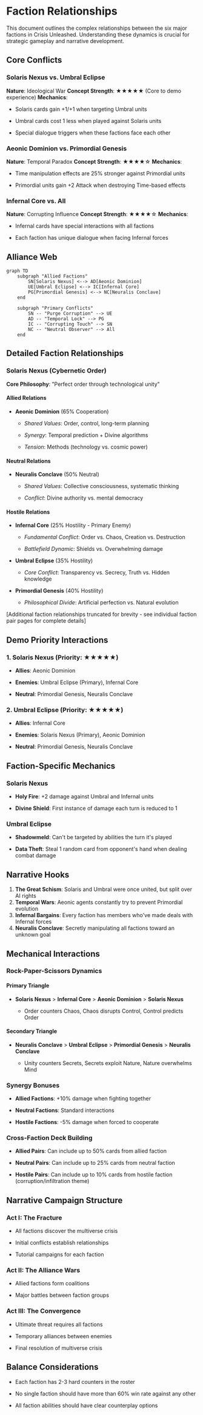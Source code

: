 # Faction Relationships

This document outlines the complex relationships between the six major factions in Crisis Unleashed. Understanding these dynamics is crucial for strategic gameplay and narrative development.

## Core Conflicts

### Solaris Nexus vs. Umbral Eclipse

**Nature**: Ideological War
**Concept Strength**: ★★★★★ (Core to demo experience)
**Mechanics**:

- Solaris cards gain +1/+1 when targeting Umbral units

- Umbral cards cost 1 less when played against Solaris units

- Special dialogue triggers when these factions face each other

### Aeonic Dominion vs. Primordial Genesis

**Nature**: Temporal Paradox
**Concept Strength**: ★★★★☆
**Mechanics**:

- Time manipulation effects are 25% stronger against Primordial units

- Primordial units gain +2 Attack when destroying Time-based effects

### Infernal Core vs. All

**Nature**: Corrupting Influence
**Concept Strength**: ★★★★☆
**Mechanics**:

- Infernal cards have special interactions with all factions

- Each faction has unique dialogue when facing Infernal forces

## Alliance Web

```mermaid
graph TD
    subgraph "Allied Factions"
        SN[Solaris Nexus] <--> AD[Aeonic Dominion]
        UE[Umbral Eclipse] <--> IC[Infernal Core]
        PG[Primordial Genesis] <--> NC[Neuralis Conclave]
    end

    subgraph "Primary Conflicts"
        SN -- "Purge Corruption" --> UE
        AD -- "Temporal Lock" --> PG
        IC -- "Corrupting Touch" --> SN
        NC -- "Neutral Observer" --> All
    end
```

## Detailed Faction Relationships

### Solaris Nexus (Cybernetic Order)

**Core Philosophy**: "Perfect order through technological unity"

#### Allied Relations

- **Aeonic Dominion** (65% Cooperation)

  - *Shared Values*: Order, control, long-term planning

  - *Synergy*: Temporal prediction + Divine algorithms

  - *Tension*: Methods (technology vs. cosmic power)

#### Neutral Relations

- **Neuralis Conclave** (50% Neutral)

  - *Shared Values*: Collective consciousness, systematic thinking

  - *Conflict*: Divine authority vs. mental democracy

#### Hostile Relations

- **Infernal Core** (25% Hostility - Primary Enemy)

  - *Fundamental Conflict*: Order vs. Chaos, Creation vs. Destruction

  - *Battlefield Dynamic*: Shields vs. Overwhelming damage

- **Umbral Eclipse** (35% Hostility)

  - *Core Conflict*: Transparency vs. Secrecy, Truth vs. Hidden knowledge

- **Primordial Genesis** (40% Hostility)

  - *Philosophical Divide*: Artificial perfection vs. Natural evolution

[Additional faction relationships truncated for brevity - see individual faction pair pages for complete details]

## Demo Priority Interactions

### 1. Solaris Nexus (Priority: ★★★★★)

- **Allies**: Aeonic Dominion

- **Enemies**: Umbral Eclipse (Primary), Infernal Core

- **Neutral**: Primordial Genesis, Neuralis Conclave

### 2. Umbral Eclipse (Priority: ★★★★★)

- **Allies**: Infernal Core

- **Enemies**: Solaris Nexus (Primary), Aeonic Dominion

- **Neutral**: Primordial Genesis, Neuralis Conclave

## Faction-Specific Mechanics

### Solaris Nexus

- **Holy Fire**: +2 damage against Umbral and Infernal units

- **Divine Shield**: First instance of damage each turn is reduced to 1

### Umbral Eclipse

- **Shadowmeld**: Can't be targeted by abilities the turn it's played

- **Data Theft**: Steal 1 random card from opponent's hand when dealing combat damage

## Narrative Hooks

1. **The Great Schism**: Solaris and Umbral were once united, but split over AI rights
2. **Temporal Wars**: Aeonic agents constantly try to prevent Primordial evolution
3. **Infernal Bargains**: Every faction has members who've made deals with Infernal forces
4. **Neuralis Conclave**: Secretly manipulating all factions toward an unknown goal

## Mechanical Interactions

### Rock-Paper-Scissors Dynamics

#### Primary Triangle

- **Solaris Nexus** > **Infernal Core** > **Aeonic Dominion** > **Solaris Nexus**

  - Order counters Chaos, Chaos disrupts Control, Control predicts Order

#### Secondary Triangle

- **Neuralis Conclave** > **Umbral Eclipse** > **Primordial Genesis** > **Neuralis Conclave**

  - Unity counters Secrets, Secrets exploit Nature, Nature overwhelms Mind

### Synergy Bonuses

- **Allied Factions**: +10% damage when fighting together

- **Neutral Factions**: Standard interactions

- **Hostile Factions**: -5% damage when forced to cooperate

### Cross-Faction Deck Building

- **Allied Pairs**: Can include up to 50% cards from allied faction

- **Neutral Pairs**: Can include up to 25% cards from neutral faction

- **Hostile Pairs**: Can include up to 10% cards from hostile faction (corruption/infiltration theme)

## Narrative Campaign Structure

### Act I: The Fracture

- All factions discover the multiverse crisis

- Initial conflicts establish relationships

- Tutorial campaigns for each faction

### Act II: The Alliance Wars

- Allied factions form coalitions

- Major battles between faction groups

### Act III: The Convergence

- Ultimate threat requires all factions

- Temporary alliances between enemies

- Final resolution of multiverse crisis

## Balance Considerations

- Each faction has 2-3 hard counters in the roster

- No single faction should have more than 60% win rate against any other

- All faction abilities should have clear counterplay options

